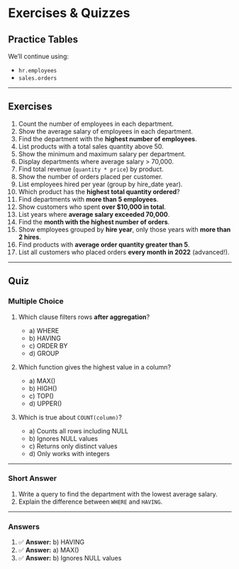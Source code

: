# Exercises & Quizzes

## Practice Tables

We’ll continue using:

* `hr.employees`
* `sales.orders`

---

## Exercises

1. Count the number of employees in each department.
2. Show the average salary of employees in each department.
3. Find the department with the **highest number of employees**.
4. List products with a total sales quantity above 50.
5. Show the minimum and maximum salary per department.
6. Display departments where average salary > 70,000.
7. Find total revenue (`quantity * price`) by product.
8. Show the number of orders placed per customer.
9. List employees hired per year (group by hire\_date year).
10. Which product has the **highest total quantity ordered**?
11. Find departments with **more than 5 employees**.
12. Show customers who spent **over \$10,000 in total**.
13. List years where **average salary exceeded 70,000**.
14. Find the **month with the highest number of orders**.
15. Show employees grouped by **hire year**, only those years with **more than 2 hires**.
16. Find products with **average order quantity greater than 5**.
17. List all customers who placed orders **every month in 2022** (advanced!).

---

## Quiz

### Multiple Choice

1. Which clause filters rows **after aggregation**?

   * a) WHERE
   * b) HAVING
   * c) ORDER BY
   * d) GROUP

2. Which function gives the highest value in a column?

   * a) MAX()
   * b) HIGH()
   * c) TOP()
   * d) UPPER()

3. Which is true about `COUNT(column)`?

   * a) Counts all rows including NULL
   * b) Ignores NULL values
   * c) Returns only distinct values
   * d) Only works with integers

---

### Short Answer

1. Write a query to find the department with the lowest average salary.
2. Explain the difference between `WHERE` and `HAVING`.

---

### Answers

1. ✅ **Answer:** b) HAVING
2. ✅ **Answer:** a) MAX()
3. ✅ **Answer:** b) Ignores NULL values
